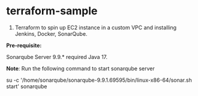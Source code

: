 # terraform-sample
1. Terraform to spin up EC2 instance in a custom VPC and installing Jenkins, Docker, SonarQube.

**Pre-requisite:**

Sonarqube Server 9.9.* required Java 17.

**Note**: Run the following command to start sonarqube server

su -c '/home/sonarqube/sonarqube-9.9.1.69595/bin/linux-x86-64/sonar.sh start' sonarqube
